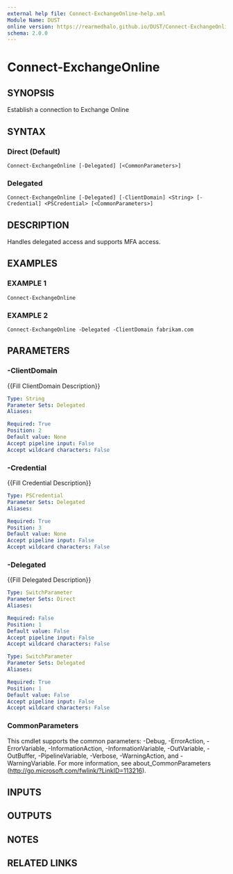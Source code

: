 ```yaml
---
external help file: Connect-ExchangeOnline-help.xml
Module Name: DUST
online version: https://rearmedhalo.github.io/DUST/Connect-ExchangeOnline.html
schema: 2.0.0
---
```


# Connect-ExchangeOnline

## SYNOPSIS
Establish a connection to Exchange Online

## SYNTAX

### Direct (Default)
```
Connect-ExchangeOnline [-Delegated] [<CommonParameters>]
```

### Delegated
```
Connect-ExchangeOnline [-Delegated] [-ClientDomain] <String> [-Credential] <PSCredential> [<CommonParameters>]
```

## DESCRIPTION
Handles delegated access and supports MFA access.

## EXAMPLES

### EXAMPLE 1
```
Connect-ExchangeOnline
```

### EXAMPLE 2
```
Connect-ExchangeOnline -Delegated -ClientDomain fabrikam.com
```

## PARAMETERS

### -ClientDomain
{{Fill ClientDomain Description}}

```yaml
Type: String
Parameter Sets: Delegated
Aliases:

Required: True
Position: 2
Default value: None
Accept pipeline input: False
Accept wildcard characters: False
```

### -Credential
{{Fill Credential Description}}

```yaml
Type: PSCredential
Parameter Sets: Delegated
Aliases:

Required: True
Position: 3
Default value: None
Accept pipeline input: False
Accept wildcard characters: False
```

### -Delegated
{{Fill Delegated Description}}

```yaml
Type: SwitchParameter
Parameter Sets: Direct
Aliases:

Required: False
Position: 1
Default value: False
Accept pipeline input: False
Accept wildcard characters: False
```

```yaml
Type: SwitchParameter
Parameter Sets: Delegated
Aliases:

Required: True
Position: 1
Default value: False
Accept pipeline input: False
Accept wildcard characters: False
```

### CommonParameters
This cmdlet supports the common parameters: -Debug, -ErrorAction, -ErrorVariable, -InformationAction, -InformationVariable, -OutVariable, -OutBuffer, -PipelineVariable, -Verbose, -WarningAction, and -WarningVariable.
For more information, see about_CommonParameters (http://go.microsoft.com/fwlink/?LinkID=113216).

## INPUTS

## OUTPUTS

## NOTES

## RELATED LINKS
